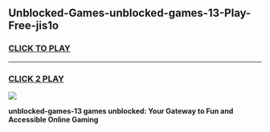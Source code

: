 
## Unblocked-Games-unblocked-games-13-Play-Free-jis1o
<h3>
<a href="https://premium76.site?title=unblocked-games-13&ref=15A">CLICK TO PLAY</a></h3>
<hr>

<h3>
<a href="https://premium76.site?title=unblocked-games-13&ref=15A">CLICK 2 PLAY</a>
  
</h3>

<a href="https://premium76.site?title=unblocked-games-13&ref=15A"><img src="https://clearcache.store/games.png"></a>


**unblocked-games-13 games unblocked: Your Gateway to Fun and Accessible Online Gaming**
